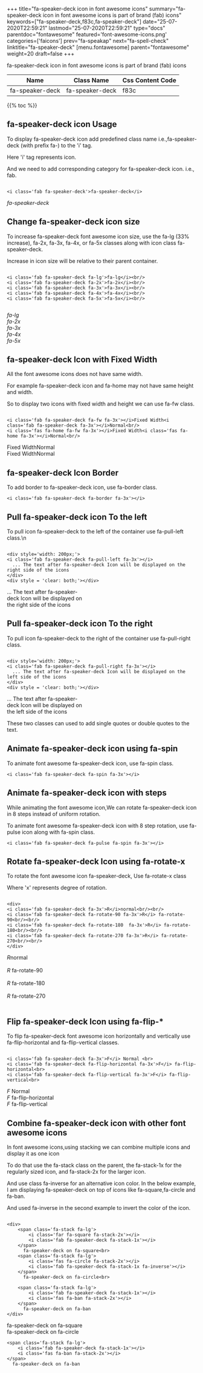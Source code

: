 +++
title="fa-speaker-deck icon in font awesome icons"
summary="fa-speaker-deck icon in font awesome icons is part of brand (fab) icons"
keywords=["fa-speaker-deck,f83c,fa-speaker-deck"]
date="25-07-2020T22:59:21"
lastmod="25-07-2020T22:59:21"
type="docs"
parentdoc="fontawesome"
featured='font-awesome-icons.png'
categories=['faicons']
prev="fa-speakap"
next="fa-spell-check"
linktitle="fa-speaker-deck"
[menu.fontawesome]
parent="fontawesome"
weight=20
draft=false
+++


fa-speaker-deck icon in font awesome icons is part of brand (fab) icons

<div class='table-responsive'><table class='table'><thead><tr><th>Name</th><th>Class Name</th><th>Css Content Code</th></tr></thead><tbody><tr><td>fa-speaker-deck</td><td>fa-speaker-deck</td><td>f83c</td></tr></tbody></table></div>


{{% toc %}}


## fa-speaker-deck icon Usage

To display fa-speaker-deck icon add predefined class name i.e.,fa-speaker-deck (with prefix fa-) to the 'i' tag.

Here 'i' tag represents icon.

And we need to add corresponding category for fa-speaker-deck icon. i.e., fab.


```

<i class='fab fa-speaker-deck'>fa-speaker-deck</i>
```

<i class='fab fa-speaker-deck'>fa-speaker-deck</i>




## Change fa-speaker-deck icon size
To increase fa-speaker-deck font awesome icon size, use the fa-lg (33% increase), fa-2x, fa-3x, fa-4x, or fa-5x classes along with icon class fa-speaker-deck.

Increase in icon size will be relative to their parent container. 

```

<i class='fab fa-speaker-deck fa-lg'>fa-lg</i><br/>
<i class='fab fa-speaker-deck fa-2x'>fa-2x</i><br/>
<i class='fab fa-speaker-deck fa-3x'>fa-3x</i><br/>
<i class='fab fa-speaker-deck fa-4x'>fa-4x</i><br/>
<i class='fab fa-speaker-deck fa-5x'>fa-5x</i><br/>
            
```

<i class='fab fa-speaker-deck fa-lg'>fa-lg</i><br/>
<i class='fab fa-speaker-deck fa-2x'>fa-2x</i><br/>
<i class='fab fa-speaker-deck fa-3x'>fa-3x</i><br/>
<i class='fab fa-speaker-deck fa-4x'>fa-4x</i><br/>
<i class='fab fa-speaker-deck fa-5x'>fa-5x</i><br/>
            



## fa-speaker-deck Icon with Fixed Width 

All the font awesome icons does not have same width.

For example fa-speaker-deck icon and fa-home may not have same height and width.

So to display two icons with fixed width and height we can use fa-fw class.


```

<i class='fab fa-speaker-deck fa-fw fa-3x'></i>Fixed Width<i class='fab fa-speaker-deck fa-3x'></i>Normal<br/>
<i class='fas fa-home fa-fw fa-3x'></i>Fixed Width<i class='fas fa-home fa-3x'></i>Normal<br/>
```

<i class='fab fa-speaker-deck fa-fw fa-3x'></i>Fixed Width<i class='fab fa-speaker-deck fa-3x'></i>Normal<br/>
<i class='fas fa-home fa-fw fa-3x'></i>Fixed Width<i class='fas fa-home fa-3x'></i>Normal<br/>



## fa-speaker-deck Icon Border 

To add border to fa-speaker-deck icon, use fa-border class.


```
<i class='fab fa-speaker-deck fa-border fa-3x'></i>

```
<i class='fab fa-speaker-deck fa-border fa-3x'></i>





## Pull fa-speaker-deck icon To the left

To pull icon fa-speaker-deck to the left of the container use fa-pull-left class.\n

```

<div style='width: 200px;'>
<i class='fab fa-speaker-deck fa-pull-left fa-3x'></i>
  ... The text after fa-speaker-deck Icon will be displayed on the right side of the icons
</div>
<div style = 'clear: both;'></div>
```

<div style='width: 200px;'>
<i class='fab fa-speaker-deck fa-pull-left fa-3x'></i>
  ... The text after fa-speaker-deck Icon will be displayed on the right side of the icons
</div>
<div style = 'clear: both;'></div>




## Pull fa-speaker-deck icon To the right
To pull icon fa-speaker-deck to the right of the container use fa-pull-right class.

```

<div style='width: 200px;'>
<i class='fab fa-speaker-deck fa-pull-right fa-3x'></i>
  ... The text after fa-speaker-deck Icon will be displayed on the left side of the icons
</div>
<div style = 'clear: both;'></div>
```

<div style='width: 200px;'>
<i class='fab fa-speaker-deck fa-pull-right fa-3x'></i>
  ... The text after fa-speaker-deck Icon will be displayed on the left side of the icons
</div>
<div style = 'clear: both;'></div>

These two classes can used to add single quotes or double quotes to the text.


## Animate fa-speaker-deck icon using fa-spin
To animate font awesome fa-speaker-deck icon, use fa-spin class.

```
<i class='fab fa-speaker-deck fa-spin fa-3x'></i>
```
<i class='fab fa-speaker-deck fa-spin fa-3x'></i>




## Animate fa-speaker-deck icon with steps
While animating the font awesome icon,We can rotate fa-speaker-deck icon in 8 steps instead of uniform rotation.

To animate font awesome fa-speaker-deck icon with 8 step rotation, use fa-pulse icon along with fa-spin class.


```
<i class='fab fa-speaker-deck fa-pulse fa-spin fa-3x'></i>

```
<i class='fab fa-speaker-deck fa-pulse fa-spin fa-3x'></i>





## Rotate fa-speaker-deck Icon using fa-rotate-x
To rotate the font awesome icon fa-speaker-deck, Use fa-rotate-x class

Where 'x' represents degree of rotation.


```

<div>
<i class='fab fa-speaker-deck fa-3x'>R</i>normal<br/><br/>
<i class='fab fa-speaker-deck fa-rotate-90 fa-3x'>R</i> fa-rotate-90<br/><br/> 
<i class='fab fa-speaker-deck fa-rotate-180  fa-3x'>R</i> fa-rotate-180<br/><br/> 
<i class='fab fa-speaker-deck fa-rotate-270 fa-3x'>R</i> fa-rotate-270<br/><br/>
</div>
```

<div>
<i class='fab fa-speaker-deck fa-3x'>R</i>normal<br/><br/>
<i class='fab fa-speaker-deck fa-rotate-90 fa-3x'>R</i> fa-rotate-90<br/><br/> 
<i class='fab fa-speaker-deck fa-rotate-180  fa-3x'>R</i> fa-rotate-180<br/><br/> 
<i class='fab fa-speaker-deck fa-rotate-270 fa-3x'>R</i> fa-rotate-270<br/><br/>
</div>




## Flip fa-speaker-deck Icon using fa-flip-*
To flip fa-speaker-deck font awesome icon horizontally and vertically use fa-flip-horizontal and fa-flip-vertical classes. 

```

<i class='fab fa-speaker-deck fa-3x'>F</i> Normal <br>
<i class='fab fa-speaker-deck fa-flip-horizontal fa-3x'>F</i> fa-flip-horizontal<br>
<i class='fab fa-speaker-deck fa-flip-vertical fa-3x'>F</i> fa-flip-vertical<br>
```

<i class='fab fa-speaker-deck fa-3x'>F</i> Normal <br>
<i class='fab fa-speaker-deck fa-flip-horizontal fa-3x'>F</i> fa-flip-horizontal<br>
<i class='fab fa-speaker-deck fa-flip-vertical fa-3x'>F</i> fa-flip-vertical<br>




## Combine fa-speaker-deck icon with other font awesome icons
In font awesome icons,using stacking we can combine multiple icons and display it as one icon 

To do that use the fa-stack class on the parent, the fa-stack-1x for the regularly sized icon, and fa-stack-2x for the larger icon.

And use class fa-inverse for an alternative icon color. 
In the below example, I am displaying fa-speaker-deck on top of icons like fa-square,fa-circle and fa-ban.

And used fa-inverse in the second example to invert the color of the icon.

```

<div>
    <span class='fa-stack fa-lg'>
        <i class='far fa-square fa-stack-2x'></i>
        <i class='fab fa-speaker-deck fa-stack-1x'></i>
    </span>
      fa-speaker-deck on fa-square<br>
    <span class='fa-stack fa-lg'>
        <i class='fas fa-circle fa-stack-2x'></i>
        <i class='fab fa-speaker-deck fa-stack-1x fa-inverse'></i>
    </span>
      fa-speaker-deck on fa-circle<br>

    <span class='fa-stack fa-lg'>
        <i class='fab fa-speaker-deck fa-stack-1x'></i>
        <i class='fas fa-ban fa-stack-2x'></i>
    </span>
      fa-speaker-deck on fa-ban
</div>
```

<div>
    <span class='fa-stack fa-lg'>
        <i class='far fa-square fa-stack-2x'></i>
        <i class='fab fa-speaker-deck fa-stack-1x'></i>
    </span>
      fa-speaker-deck on fa-square<br>
    <span class='fa-stack fa-lg'>
        <i class='fas fa-circle fa-stack-2x'></i>
        <i class='fab fa-speaker-deck fa-stack-1x fa-inverse'></i>
    </span>
      fa-speaker-deck on fa-circle<br>

    <span class='fa-stack fa-lg'>
        <i class='fab fa-speaker-deck fa-stack-1x'></i>
        <i class='fas fa-ban fa-stack-2x'></i>
    </span>
      fa-speaker-deck on fa-ban
</div>






